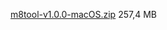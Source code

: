 [m8tool-v1.0.0-macOS.zip](https://mega.nz/file/2FURBJ7J#kkhSsBEtWPIHYzGVbA5I2YwqjABJShHvD0Ix4hw_xkQ) 257,4 MB
